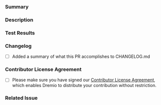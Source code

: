 ### Summary

<!--- General summary / title -->

### Description

<!--- Details of what you changed -->

### Test Results

<!--- Details of the tests you've ran -->

### Changelog

-   [ ] Added a summary of what this PR accomplishes to CHANGELOG.md

### Contributor License Agreement

<!--- Applicable for non Dremio employees and for first time contributors -->

-   [ ] Please make sure you have signed our [Contributor License Agreement](https://www.dremio.com/legal/contributor-agreement/), which enables Dremio to distribute your contribution without restriction.

### Related Issue

<!--- Link to issue where this is tracked -->
